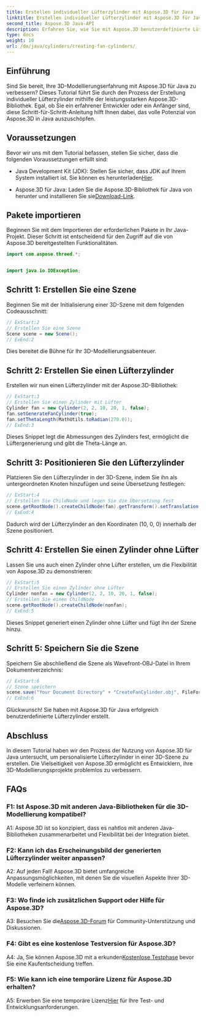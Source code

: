 ```yaml
---
title: Erstellen individueller Lüfterzylinder mit Aspose.3D für Java
linktitle: Erstellen individueller Lüfterzylinder mit Aspose.3D für Java
second_title: Aspose.3D Java-API
description: Erfahren Sie, wie Sie mit Aspose.3D benutzerdefinierte Lüfterzylinder in Java erstellen. Verbessern Sie Ihr 3D-Modellierungsspiel mühelos.
type: docs
weight: 10
url: /de/java/cylinders/creating-fan-cylinders/
---
```

## Einführung

Sind Sie bereit, Ihre 3D-Modellierungserfahrung mit Aspose.3D für Java zu verbessern? Dieses Tutorial führt Sie durch den Prozess der Erstellung individueller Lüfterzylinder mithilfe der leistungsstarken Aspose.3D-Bibliothek. Egal, ob Sie ein erfahrener Entwickler oder ein Anfänger sind, diese Schritt-für-Schritt-Anleitung hilft Ihnen dabei, das volle Potenzial von Aspose.3D in Java auszuschöpfen.

## Voraussetzungen

Bevor wir uns mit dem Tutorial befassen, stellen Sie sicher, dass die folgenden Voraussetzungen erfüllt sind:

-  Java Development Kit (JDK): Stellen Sie sicher, dass JDK auf Ihrem System installiert ist. Sie können es herunterladen[Hier](https://www.oracle.com/java/technologies/javase-downloads.html).

-  Aspose.3D für Java: Laden Sie die Aspose.3D-Bibliothek für Java von herunter und installieren Sie sie[Download-Link](https://releases.aspose.com/3d/java/).

## Pakete importieren

Beginnen Sie mit dem Importieren der erforderlichen Pakete in Ihr Java-Projekt. Dieser Schritt ist entscheidend für den Zugriff auf die von Aspose.3D bereitgestellten Funktionalitäten.

```java
import com.aspose.threed.*;


import java.io.IOException;
```

## Schritt 1: Erstellen Sie eine Szene

Beginnen Sie mit der Initialisierung einer 3D-Szene mit dem folgenden Codeausschnitt:

```java
// ExStart:2
// Erstellen Sie eine Szene
Scene scene = new Scene();
// ExEnd:2
```

Dies bereitet die Bühne für Ihr 3D-Modellierungsabenteuer.

## Schritt 2: Erstellen Sie einen Lüfterzylinder

Erstellen wir nun einen Lüfterzylinder mit der Aspose.3D-Bibliothek:

```java
// ExStart:3
// Erstellen Sie einen Zylinder mit Lüfter
Cylinder fan = new Cylinder(2, 2, 10, 20, 1, false);
fan.setGenerateFanCylinder(true);
fan.setThetaLength(MathUtils.toRadian(270.0));
// ExEnd:3
```

Dieses Snippet legt die Abmessungen des Zylinders fest, ermöglicht die Lüftergenerierung und gibt die Theta-Länge an.

## Schritt 3: Positionieren Sie den Lüfterzylinder

Platzieren Sie den Lüfterzylinder in der 3D-Szene, indem Sie ihn als untergeordneten Knoten hinzufügen und seine Übersetzung festlegen:

```java
// ExStart:4
// Erstellen Sie ChildNode und legen Sie die Übersetzung fest
scene.getRootNode().createChildNode(fan).getTransform().setTranslation(10, 0, 0);
// ExEnd:4
```

Dadurch wird der Lüfterzylinder an den Koordinaten (10, 0, 0) innerhalb der Szene positioniert.

## Schritt 4: Erstellen Sie einen Zylinder ohne Lüfter

Lassen Sie uns auch einen Zylinder ohne Lüfter erstellen, um die Flexibilität von Aspose.3D zu demonstrieren:

```java
// ExStart:5
// Erstellen Sie einen Zylinder ohne Lüfter
Cylinder nonfan = new Cylinder(2, 2, 10, 20, 1, false);
// Erstellen Sie einen ChildNode
scene.getRootNode().createChildNode(nonfan);
// ExEnd:5
```

Dieses Snippet generiert einen Zylinder ohne Lüfter und fügt ihn der Szene hinzu.

## Schritt 5: Speichern Sie die Szene

Speichern Sie abschließend die Szene als Wavefront-OBJ-Datei in Ihrem Dokumentverzeichnis:

```java
// ExStart:6
// Szene speichern
scene.save("Your Document Directory" + "CreateFanCylinder.obj", FileFormat.WAVEFRONTOBJ);
// ExEnd:6
```

Glückwunsch! Sie haben mit Aspose.3D für Java erfolgreich benutzerdefinierte Lüfterzylinder erstellt.

## Abschluss

In diesem Tutorial haben wir den Prozess der Nutzung von Aspose.3D für Java untersucht, um personalisierte Lüfterzylinder in einer 3D-Szene zu erstellen. Die Vielseitigkeit von Aspose.3D ermöglicht es Entwicklern, ihre 3D-Modellierungsprojekte problemlos zu verbessern.

## FAQs

### F1: Ist Aspose.3D mit anderen Java-Bibliotheken für die 3D-Modellierung kompatibel?

A1: Aspose.3D ist so konzipiert, dass es nahtlos mit anderen Java-Bibliotheken zusammenarbeitet und Flexibilität bei der Integration bietet.

### F2: Kann ich das Erscheinungsbild der generierten Lüfterzylinder weiter anpassen?

A2: Auf jeden Fall! Aspose.3D bietet umfangreiche Anpassungsmöglichkeiten, mit denen Sie die visuellen Aspekte Ihrer 3D-Modelle verfeinern können.

### F3: Wo finde ich zusätzlichen Support oder Hilfe für Aspose.3D?

 A3: Besuchen Sie die[Aspose.3D-Forum](https://forum.aspose.com/c/3d/18) für Community-Unterstützung und Diskussionen.

### F4: Gibt es eine kostenlose Testversion für Aspose.3D?

 A4: Ja, Sie können Aspose.3D mit a erkunden[Kostenlose Testphase](https://releases.aspose.com/) bevor Sie eine Kaufentscheidung treffen.

### F5: Wie kann ich eine temporäre Lizenz für Aspose.3D erhalten?

 A5: Erwerben Sie eine temporäre Lizenz[Hier](https://purchase.aspose.com/temporary-license/) für Ihre Test- und Entwicklungsanforderungen.